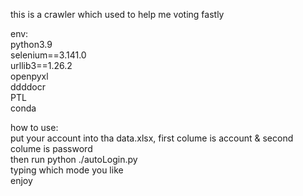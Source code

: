 this is a crawler which used to help me voting fastly  
  
env:  
python3.9  
selenium==3.141.0  
urllib3==1.26.2  
openpyxl  
ddddocr  
PTL  
conda  
  
how to use:  
put your account into tha data.xlsx, first colume is account & second colume is password  
then run python ./autoLogin.py  
typing which mode you like  
enjoy  